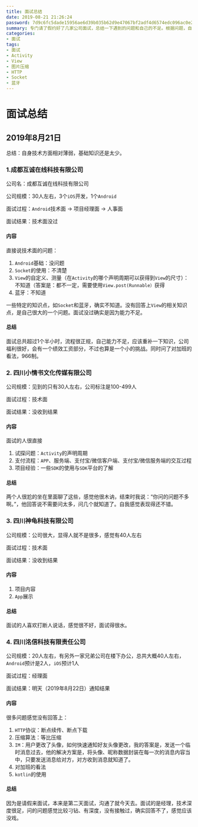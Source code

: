 ```yaml
---
title: 面试总结
date: 2019-08-21 21:26:24
password: 7d9c6fc5dade15956ae6d39b035b62d9e47067bf2adf4d6574edc096ac0e2acb
summary: 专门请了假约好了几家公司面试，总结一下遇到的问题和自己的不足。根据问题，自我定目标，再深入学习。
categories:
- 面试
tags:
- 面试
- Activity
- View
- 图片压缩
- HTTP
- Socket
- 蓝牙
---
```


# 面试总结

## 2019年8月21日

总结：自身技术方面相对薄弱，基础知识还是太少。

### 1.成都互诚在线科技有限公司

公司名：成都互诚在线科技有限公司

公司规模：30人左右，3个`iOS`开发，1个`Android`

面试过程：`Android`技术面 -> 项目经理面 -> 人事面

面试结果：技术面没过

#### 内容

直接说技术面的问题：

1. `Android`基础：没问题
2. `Socket`的使用：不清楚
3. `View`的自定义、测量（在`Activity`的哪个声明周期可以获得到`View`的尺寸）：不知道（答案是：都不一定，需要使用`View.post(Runnable）`获得
4. 蓝牙：不知道

一些特定的知识点，如`Socket`和蓝牙，确实不知道。没有回答上`View`的相关知识点，是自己很大的一个问题。面试没过确实是因为能力不足。

#### 总结

面试总共超过1个半小时，流程很正规，自己能力不足，应该重补一下知识，公司福利很好，会有一个绩效工资部分，不过也算是一个小的挑战。同时问了对加班的看法，966制。

### 2. 四川小情书文化传媒有限公司

公司规模：见到的只有30人左右，公司标注是100-499人

面试过程：技术面

面试结果：没收到结果

#### 内容

面试的人很直接

1. 试探问题：`Activity`的声明周期
2. 支付流程：`APP`、服务端、支付宝/微信客户端、支付宝/微信服务端的交互过程
3. 项目经验：一些`SDK`的使用与`SDK`平台的了解

#### 总结

两个人很尬的坐在里面聊了这些，感觉他很木讷，结束时我说：“你问的问题不多啊。”，他回答说不需要问太多，问几个就知道了。自我感觉表现得还不错。

### 3. 四川神龟科技有限公司

公司规模：公司很大，显得人就不是很多，感觉有40人左右

面试过程：技术面

面试结果：没收到结果

#### 内容

1. 项目内容
2. `App`展示

#### 总结

面试的人喜欢打断人说话，感觉很不好，面试得很水。

### 4. 四川洺信科技有限责任公司

公司规模：20人左右，有另外一家兄弟公司在楼下办公，总共大概40人左右，`Android`预计是2人，`iOS`预计1人

面试过程：经理面

面试结果：明天（2019年8月22日）通知结果

#### 内容

很多问题感觉没有回答上：

1. `HTTP`协议：断点续传、断点下载
2. 压缩算法：等比压缩
3. `IM`：用户更改了头像，如何快速通知好友头像更改，我的答案是，发送一个临时消息过去，他的解决方案是，将头像、昵称数据封装在每一次的消息内容当中，只要发送消息给对方，对方收到消息就知道了。
4. 对加班的看法
5. `kotlin`的使用

#### 总结

因为是请假来面试，本来是第二天面试，沟通了就今天去。面试的是经理，技术深度很足，问的问题感觉比较刁钻、有深度，没有接触过，确实回答不了，感觉应该没戏。